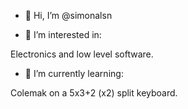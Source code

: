- 👋 Hi, I’m @simonalsn


- 👀 I’m interested in:

Electronics and low level software.

- 🌱 I’m currently learning:

Colemak on a 5x3+2 (x2) split keyboard.

<!---
- 💞️ I’m looking to collaborate on ...
- 📫 How to reach me ...

simonalsn/simonalsn is a ✨ special ✨ repository because its `README.md` (this file) appears on your GitHub profile.
You can click the Preview link to take a look at your changes.
--->
